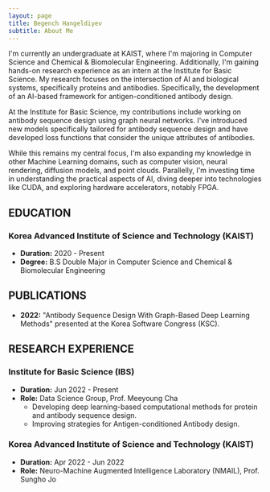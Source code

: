 ```yaml
---
layout: page
title: Begench Hangeldiyev
subtitle: About Me
---
```


I'm currently an undergraduate at KAIST, where I'm majoring in Computer Science and Chemical & Biomolecular Engineering. Additionally, I'm gaining hands-on research experience as an intern at the Institute for Basic Science. My research focuses on the intersection of AI and biological systems, specifically proteins and antibodies. Specifically, the development of an AI-based framework for antigen-conditioned antibody design. 

At the Institute for Basic Science, my contributions include working on antibody sequence design using graph neural networks. I've introduced new models specifically tailored for antibody sequence design and have developed loss functions that consider the unique attributes of antibodies.

While this remains my central focus, I'm also expanding my knowledge in other Machine Learning domains, such as computer vision, neural rendering, diffusion models, and point clouds. Parallelly, I'm investing time in understanding the practical aspects of AI, diving deeper into technologies like CUDA, and exploring hardware accelerators, notably FPGA.


## EDUCATION
### Korea Advanced Institute of Science and Technology (KAIST)
- **Duration:** 2020 - Present
- **Degree:** B.S Double Major in Computer Science and Chemical & Biomolecular Engineering

## PUBLICATIONS
- **2022:** "Antibody Sequence Design With Graph-Based Deep Learning Methods" presented at the Korea Software Congress (KSC).

## RESEARCH EXPERIENCE

### Institute for Basic Science (IBS)
- **Duration:** Jun 2022 - Present
- **Role:** Data Science Group, Prof. Meeyoung Cha
  - Developing deep learning-based computational methods for protein and antibody sequence design.
  - Improving strategies for Antigen-conditioned Antibody design.

### Korea Advanced Institute of Science and Technology (KAIST)
- **Duration:** Apr 2022 - Jun 2022
- **Role:** Neuro-Machine Augmented Intelligence Laboratory (NMAIL), Prof. Sungho Jo

